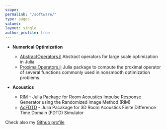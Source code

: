 ```yaml
---
scope:
permalink: "/software/"
type: pages
values:
layout: single
author_profile: true
---
```


* **Numerical Optimization**
	* [AbstractOperators.jl](https://github.com/kul-forbes/AbstractOperators.jl)
	Abstract operators for large scale optimization in Julia
	* [ProximalOperators.jl](https://github.com/kul-forbes/ProximalOperators.jl)
	Julia package to compute the proximal operator of several functions commonly used in nonsmooth optimization problems.


* **Acoustics**
    * [RIM](https://github.com/nantonel/RIM.jl) - 
      Julia Package for Room Acoustics Impulse Response Generator using the Randomized Image Method (RIM)
    * [AcFDTD](https://github.com/nantonel/AcFdtd.jl) - 
      Julia Pacakage for 3D Room Acoustics Finite Difference Time Domain (FDTD) Simulator

Check also my [Github profile](https://github.com/nantonel) 
